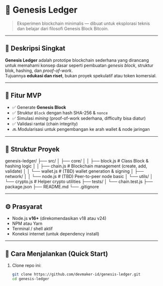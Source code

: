# 🧱 Genesis Ledger

> Eksperimen blockchain minimalis — dibuat untuk eksplorasi teknis dan belajar dari filosofi Genesis Block Bitcoin.

---

## 📜 Deskripsi Singkat

**Genesis Ledger** adalah prototipe blockchain sederhana yang dirancang untuk memahami konsep dasar seperti pembuatan *genesis block*, struktur blok, hashing, dan *proof-of-work*.  
Tujuannya **edukasi dan riset**, bukan proyek spekulatif atau token komersial.

---

## 🚀 Fitur MVP

- ✅ Generate **Genesis Block**
- ✅ Struktur `Block` dengan hash SHA-256 & `nonce`
- ✅ Simulasi *mining* (proof-of-work sederhana, difficulty bisa diatur)
- ✅ Validasi rantai (chain integrity)
- 🔜 Modularisasi untuk pengembangan ke arah wallet & node jaringan

---

## 🧩 Struktur Proyek

genesis-ledger/
├── src/
│ ├── core/
│ │ ├── block.js # Class Block & hashing logic
│ │ ├── chain.js # Blockchain management (create, add, validate)
│ │ └── wallet.js # (TBD) wallet generation & signing
│ ├── network/
│ │ └── node.js # (TBD) Peer-to-peer node basic
│ └── utils/
│ └── crypto.js # Helper crypto utilities
├── tests/
│ └── chain.test.js
├── package.json
├── README.md
└── .gitignore


---

## ⚙️ Prasyarat

- Node.js **v16+** (direkomendasikan v18 atau v24)
- NPM atau Yarn
- Terminal / shell aktif
- Koneksi internet (untuk dependency install)

---

## 🧠 Cara Menjalankan (Quick Start)

1. Clone repo ini:

   ```bash
   git clone https://github.com/devmaker-id/genesis-ledger.git
   cd genesis-ledger

